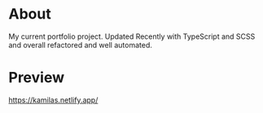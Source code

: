 # About
My current portfolio project.
Updated Recently with TypeScript and SCSS and overall refactored and well automated.

# Preview
https://kamilas.netlify.app/
